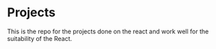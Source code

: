 # Projects
This is the repo for the projects done on the react and work well for the suitability of the React.
